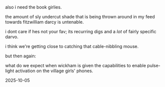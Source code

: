also i need the book girlies. 

the amount of sly undercut shade that is being thrown around in my feed towards fitzwilliam darcy is untenable.  

i dont care if hes not your fav; its recurring digs and a *lot* of fairly specific darvo.  

i think we're getting close to catching that cable-nibbling mouse.  

but then again:  

what do we expect when wickham is given the capabilities to enable pulse-light activation on the village girls' phones.  

2025-10-05
